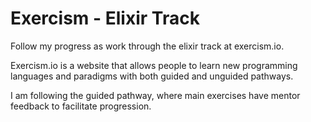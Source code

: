 # Exercism - Elixir Track

Follow my progress as work through the elixir track at exercism.io.

Exercism.io is a website that allows people to learn new programming languages and paradigms with both guided and unguided pathways.

I am following the guided pathway, where main exercises have mentor feedback to facilitate progression.
